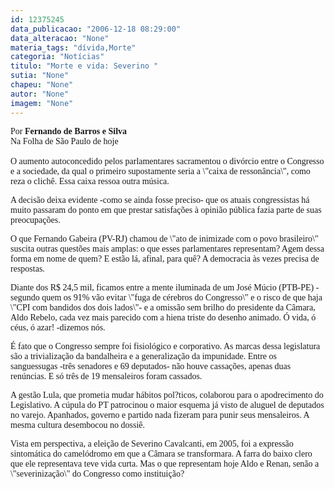 ```yaml
---
id: 12375245
data_publicacao: "2006-12-18 08:29:00"
data_alteracao: "None"
materia_tags: "dívida,Morte"
categoria: "Notícias"
titulo: "Morte e vida: Severino "
sutia: "None"
chapeu: "None"
autor: "None"
imagem: "None"
---
```

<p><P><FONT face=Verdana>Por <STRONG>Fernando de Barros e Silva<BR></STRONG>Na Folha de São Paulo de hoje<BR>&nbsp;<BR>O aumento autoconcedido pelos parlamentares sacramentou o divórcio entre o Congresso e a sociedade, da qual o primeiro supostamente seria a \"caixa de ressonância\", como reza o clichê. Essa caixa ressoa outra música.</FONT></P></p>
<p><P><FONT face=Verdana>A decisão deixa evidente -como se ainda fosse preciso- que os atuais congressistas há muito passaram do ponto em que prestar satisfações à opinião pública fazia parte de suas preocupações.</FONT></P></p>
<p><P><FONT face=Verdana>O que Fernando Gabeira (PV-RJ) chamou de \"ato de inimizade com o povo brasileiro\" suscita outras questões mais amplas: o que esses parlamentares representam? Agem dessa forma em nome de quem? E estão lá, afinal, para quê? A democracia às vezes precisa de respostas.</FONT></P></p>
<p><P><FONT face=Verdana>Diante dos R$ 24,5 mil, ficamos entre a mente iluminada de um José Múcio (PTB-PE) -segundo quem os 91% vão evitar \"fuga de cérebros do Congresso\" e o risco de que haja \"CPI com bandidos dos dois lados\"- e a omissão sem brilho do presidente da Câmara, Aldo Rebelo, cada vez mais parecido com a hiena triste do desenho animado. Ó vida, ó céus, ó azar! -dizemos nós.</FONT></P></p>
<p><P><FONT face=Verdana>É fato que o Congresso sempre foi fisiológico e corporativo. As marcas dessa legislatura são a trivialização da bandalheira e a generalização da impunidade. Entre os sanguessugas -três senadores e 69 deputados- não houve cassações, apenas duas renúncias. E só três de 19 mensaleiros foram cassados.</FONT></P></p>
<p><P><FONT face=Verdana>A gestão Lula, que prometia mudar hábitos pol?ticos, colaborou para o apodrecimento do Legislativo. A cúpula do PT patrocinou o maior esquema já visto de aluguel de deputados no varejo. Apanhados, governo e partido nada fizeram para punir seus mensaleiros. A mesma cultura desembocou no dossiê.</FONT></P></p>
<p><P><FONT face=Verdana>Vista em perspectiva, a eleição de Severino Cavalcanti, em 2005, foi a expressão sintomática do camelódromo em que a Câmara se transformara. A farra do baixo clero que ele representava teve vida curta. Mas o que representam hoje Aldo e Renan, senão a \"severinização\" do Congresso como instituição?</FONT></P> </p>
